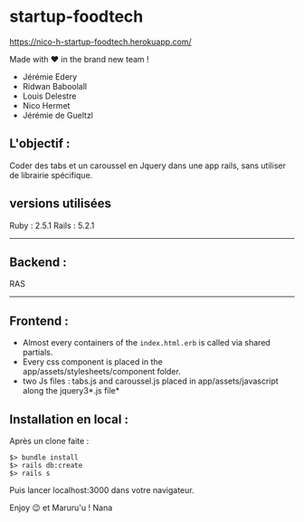 # startup-foodtech
https://nico-h-startup-foodtech.herokuapp.com/

Made with :heart: in the brand new team !
- Jérémie Edery
- Ridwan Baboolall
- Louis Delestre
- Nico Hermet
- Jérémie de Gueltzl


## L'objectif :
Coder des tabs et un caroussel en Jquery dans une app rails, sans utiliser de librairie spécifique.


## versions utilisées
Ruby : 2.5.1
Rails : 5.2.1


****

## Backend : 

RAS

****

## Frontend : 

* Almost every containers of the `index.html.erb` is called via shared partials.
* Every css component is placed in the app/assets/stylesheets/component folder.
* two Js files : tabs.js and caroussel.js placed in app/assets/javascript along the jquery3*.js file*


## Installation en local : 
Après un clone faite : 
```
$> bundle install
$> rails db:create
$> rails s
```
Puis lancer localhost:3000 dans votre navigateur.

Enjoy :wink:
et Maruru'u !
Nana
